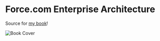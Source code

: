 Force.com Enterprise Architecture
=================================

Source for [my book](https://www.packtpub.com/application-development/forcecom-enterprise-architecture)!

![Book Cover](https://www.packtpub.com/sites/default/files/2994EN_%20Salesforce1%20Platform%20Enterprise%20Architecture_0.jpg)
